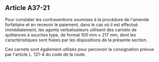Article A37-21
----
Pour constater les contraventions soumises à la procédure de l'amende
forfaitaire et en recevoir le paiement, dans le cas où il est effectué
immédiatement, les agents verbalisateurs utilisent des carnets de quittances à
souches type, de format 100 mm × 217 mm, dont les caractéristiques sont fixées
par les dispositions de la présente section.

Ces carnets sont également utilisés pour percevoir la consignation prévue par
l'article L. 121-4 du code de la route.
